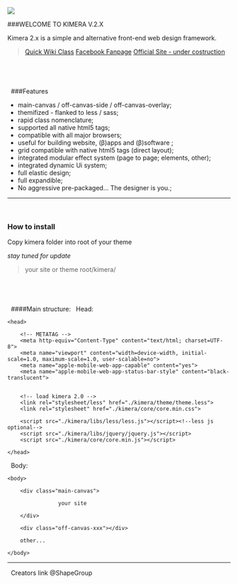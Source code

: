 ![](https://scontent-mxp1-1.xx.fbcdn.net/v/t31.0-8/20157088_1900998406808623_8675654293744808247_o.jpg?_nc_cat=0&oh=01b8a690e97ad92e2374056951b1f8a0&oe=5BA37F85)

###WELCOME TO KIMERA V.2.X

Kimera 2.x is a simple and alternative front-end web design framework.


> [Quick Wiki Class](https://github.com/ShapeGroup/Kimera-css-framework-2.X/wiki/wiki-classes "Quick Wiki Class")
> [Facebook Fanpage](https://www.facebook.com/KimeraFramework/ "fanpage")
> [Official Site - under costruction](xxx "Official Website")

&nbsp;
---
&nbsp;
###Features

- main-canvas / off-canvas-side / off-canvas-overlay;
- themifized - flanked to less / sass;
- rapid class nomenclature;
- supported all native html5 tags;
- compatible with all major browsers;
- useful for building website, (β)apps and (β)software ;
- grid compatible with native html5 tags (direct layout);
- integrated modular effect system (page to page; elements, other);
- integrated dynamic Ui system;
- full elastic design;
- full expandible;
- No aggressive pre-packaged... The designer is you.;
&nbsp;
---
&nbsp;
### How to install

Copy kimera folder into root of your theme

_stay tuned for update_
> your site or theme root/kimera/

&nbsp;
---
&nbsp;
####Main structure:
&nbsp;
Head:
	
	<head>

		<!-- METATAG -->
		<meta http-equiv="Content-Type" content="text/html; charset=UTF-8">
		<meta name="viewport" content="width=device-width, initial-scale=1.0, maximum-scale=1.0, user-scalable=no">
		<meta name="apple-mobile-web-app-capable" content="yes">
		<meta name="apple-mobile-web-app-status-bar-style" content="black-translucent">


		<!-- load kimera 2.0 -->
		<link rel="stylesheet/less" href="./kimera/theme/theme.less">
		<link rel="stylesheet" href="./kimera/core/core.min.css">

		<script src="./kimera/libs/less/less.js"></script><!--less js optional-->
		<script src="./kimera/libs/jquery/jquery.js"></script>
		<script src="./kimera/core/core.min.js"></script>

	</head>
&nbsp;
Body:
	
	<body>

		<div class="main-canvas">

					your site

		</div>

		<div class="off-canvas-xxx"></div>

		other...

	</body>

---
&nbsp;
Creators link @ShapeGroup
